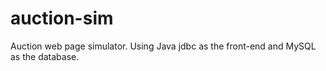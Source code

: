 # auction-sim
Auction web page simulator. Using Java jdbc as the front-end and MySQL as the database.
